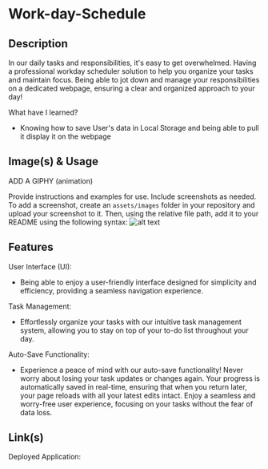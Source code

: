 # Work-day-Schedule

## Description

In our daily tasks and responsibilities, it's easy to get overwhelmed. Having a professional workday scheduler solution to help you organize your tasks and maintain focus. Being able to jot down and manage your responsibilities on a dedicated webpage, ensuring a clear and organized approach to your day!

What have I learned?
- Knowing how to save User's data in Local Storage and being able to pull it display it on the webpage

## Image(s) & Usage

ADD A GIPHY (animation)

Provide instructions and examples for use. Include screenshots as needed.
To add a screenshot, create an `assets/images` folder in your repository and upload your screenshot to it. Then, using the relative file path, add it to your README using the following syntax:
![alt text](assets/images/screenshot.png)

## Features

User Interface (UI):
- Being able to enjoy a user-friendly interface designed for simplicity and efficiency, providing a seamless navigation experience.

Task Management:
- Effortlessly organize your tasks with our intuitive task management system, allowing you to stay on top of your to-do list throughout your day.

Auto-Save Functionality:
- Experience a peace of mind with our auto-save functionality! Never worry about losing your task updates or changes again. Your progress is automatically saved in real-time, ensuring that when you return later, your page reloads with all your latest edits intact. Enjoy a seamless and worry-free user experience, focusing on your tasks without the fear of data loss.

## Link(s)
Deployed Application:
